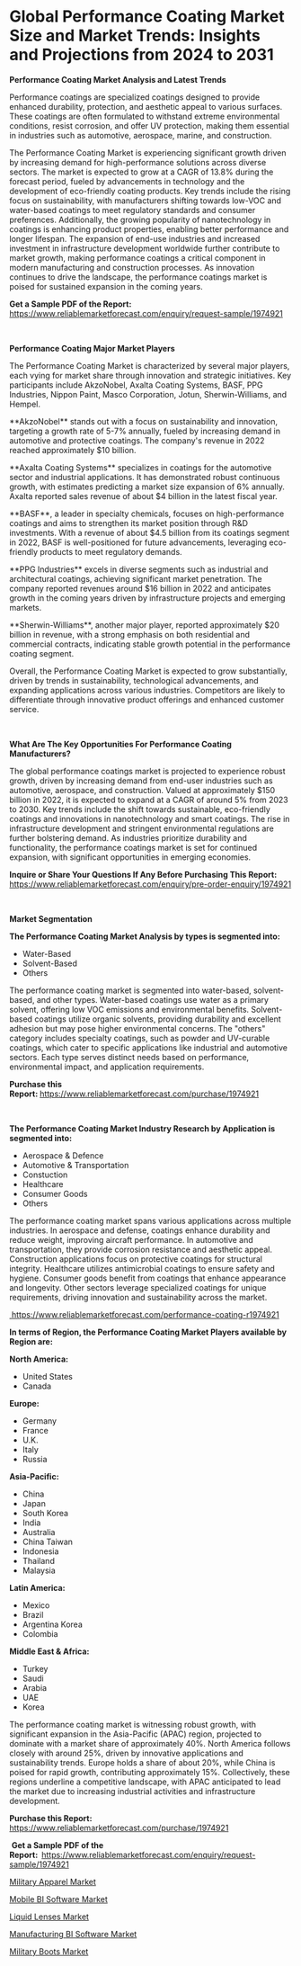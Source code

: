 <p><h1>Global Performance Coating Market Size and Market Trends: Insights and Projections from 2024 to 2031</h1></p><p><strong>Performance Coating Market Analysis and Latest Trends</strong></p>
<p><p>Performance coatings are specialized coatings designed to provide enhanced durability, protection, and aesthetic appeal to various surfaces. These coatings are often formulated to withstand extreme environmental conditions, resist corrosion, and offer UV protection, making them essential in industries such as automotive, aerospace, marine, and construction. </p><p>The Performance Coating Market is experiencing significant growth driven by increasing demand for high-performance solutions across diverse sectors. The market is expected to grow at a CAGR of 13.8% during the forecast period, fueled by advancements in technology and the development of eco-friendly coating products. Key trends include the rising focus on sustainability, with manufacturers shifting towards low-VOC and water-based coatings to meet regulatory standards and consumer preferences. Additionally, the growing popularity of nanotechnology in coatings is enhancing product properties, enabling better performance and longer lifespan. The expansion of end-use industries and increased investment in infrastructure development worldwide further contribute to market growth, making performance coatings a critical component in modern manufacturing and construction processes. As innovation continues to drive the landscape, the performance coatings market is poised for sustained expansion in the coming years.</p></p>
<p><strong>Get a Sample PDF of the Report:&nbsp;</strong> <a href="https://www.reliablemarketforecast.com/enquiry/request-sample/1974921?utm_campaign=1159&utm_medium=2&utm_source=Github&utm_content=ia&utm_term=14112024&utm_id=performance-coating">https://www.reliablemarketforecast.com/enquiry/request-sample/1974921</a></p>
<p>&nbsp;</p>
<p><strong>Performance Coating Major Market Players</strong></p>
<p><p>The Performance Coating Market is characterized by several major players, each vying for market share through innovation and strategic initiatives. Key participants include AkzoNobel, Axalta Coating Systems, BASF, PPG Industries, Nippon Paint, Masco Corporation, Jotun, Sherwin-Williams, and Hempel.</p><p>**AkzoNobel** stands out with a focus on sustainability and innovation, targeting a growth rate of 5-7% annually, fueled by increasing demand in automotive and protective coatings. The company's revenue in 2022 reached approximately $10 billion.</p><p>**Axalta Coating Systems** specializes in coatings for the automotive sector and industrial applications. It has demonstrated robust continuous growth, with estimates predicting a market size expansion of 6% annually. Axalta reported sales revenue of about $4 billion in the latest fiscal year.</p><p>**BASF**, a leader in specialty chemicals, focuses on high-performance coatings and aims to strengthen its market position through R&D investments. With a revenue of about $4.5 billion from its coatings segment in 2022, BASF is well-positioned for future advancements, leveraging eco-friendly products to meet regulatory demands.</p><p>**PPG Industries** excels in diverse segments such as industrial and architectural coatings, achieving significant market penetration. The company reported revenues around $16 billion in 2022 and anticipates growth in the coming years driven by infrastructure projects and emerging markets.</p><p>**Sherwin-Williams**, another major player, reported approximately $20 billion in revenue, with a strong emphasis on both residential and commercial contracts, indicating stable growth potential in the performance coating segment.</p><p>Overall, the Performance Coating Market is expected to grow substantially, driven by trends in sustainability, technological advancements, and expanding applications across various industries. Competitors are likely to differentiate through innovative product offerings and enhanced customer service.</p></p>
<p>&nbsp;</p>
<p><strong>What Are The Key Opportunities For Performance Coating Manufacturers?</strong></p>
<p><p>The global performance coatings market is projected to experience robust growth, driven by increasing demand from end-user industries such as automotive, aerospace, and construction. Valued at approximately $150 billion in 2022, it is expected to expand at a CAGR of around 5% from 2023 to 2030. Key trends include the shift towards sustainable, eco-friendly coatings and innovations in nanotechnology and smart coatings. The rise in infrastructure development and stringent environmental regulations are further bolstering demand. As industries prioritize durability and functionality, the performance coatings market is set for continued expansion, with significant opportunities in emerging economies.</p></p>
<p><strong>Inquire or Share Your Questions If Any Before Purchasing This Report:</strong> <a href="https://www.reliablemarketforecast.com/enquiry/pre-order-enquiry/1974921?utm_campaign=1159&utm_medium=2&utm_source=Github&utm_content=ia&utm_term=14112024&utm_id=performance-coating">https://www.reliablemarketforecast.com/enquiry/pre-order-enquiry/1974921</a></p>
<p>&nbsp;</p>
<p><strong>Market Segmentation</strong></p>
<p><strong>The Performance Coating Market Analysis by types is segmented into:</strong></p>
<p><ul><li>Water-Based</li><li>Solvent-Based</li><li>Others</li></ul></p>
<p><p>The performance coating market is segmented into water-based, solvent-based, and other types. Water-based coatings use water as a primary solvent, offering low VOC emissions and environmental benefits. Solvent-based coatings utilize organic solvents, providing durability and excellent adhesion but may pose higher environmental concerns. The "others" category includes specialty coatings, such as powder and UV-curable coatings, which cater to specific applications like industrial and automotive sectors. Each type serves distinct needs based on performance, environmental impact, and application requirements.</p></p>
<p><strong>Purchase this Report:&nbsp;</strong><a href="https://www.reliablemarketforecast.com/purchase/1974921?utm_campaign=1159&utm_medium=2&utm_source=Github&utm_content=ia&utm_term=14112024&utm_id=performance-coating">https://www.reliablemarketforecast.com/purchase/1974921</a></p>
<p>&nbsp;</p>
<p><strong>The Performance Coating Market Industry Research by Application is segmented into:</strong></p>
<p><ul><li>Aerospace & Defence</li><li>Automotive & Transportation</li><li>Constuction</li><li>Healthcare</li><li>Consumer Goods</li><li>Others</li></ul></p>
<p><p>The performance coating market spans various applications across multiple industries. In aerospace and defense, coatings enhance durability and reduce weight, improving aircraft performance. In automotive and transportation, they provide corrosion resistance and aesthetic appeal. Construction applications focus on protective coatings for structural integrity. Healthcare utilizes antimicrobial coatings to ensure safety and hygiene. Consumer goods benefit from coatings that enhance appearance and longevity. Other sectors leverage specialized coatings for unique requirements, driving innovation and sustainability across the market.</p></p>
<p><a href="https://www.reliablemarketforecast.com/performance-coating-r1974921?utm_campaign=1159&utm_medium=2&utm_source=Github&utm_content=ia&utm_term=14112024&utm_id=performance-coating">&nbsp;https://www.reliablemarketforecast.com/performance-coating-r1974921</a></p>
<p><strong>In terms of Region, the Performance Coating Market Players available by Region are:</strong></p>
<p>
    <p> <strong> North America: </strong>
        <ul>
            <li>United States</li>
            <li>Canada</li>
        </ul>
        </p> 
    <p> <strong> Europe: </strong>
        <ul>
            <li>Germany</li>
            <li>France</li>
            <li>U.K.</li>
            <li>Italy</li>
            <li>Russia</li>
        </ul>
        </p> 
    <p> <strong> Asia-Pacific: </strong>
        <ul>
            <li>China</li>
            <li>Japan</li>
            <li>South Korea</li>
            <li>India</li>
            <li>Australia</li>
            <li>China Taiwan</li>
            <li>Indonesia</li>
            <li>Thailand</li>
            <li>Malaysia</li>
        </ul>
        </p> 
    <p> <strong> Latin America: </strong>
        <ul>
            <li>Mexico</li>
            <li>Brazil</li>
            <li>Argentina Korea</li>
            <li>Colombia</li>
        </ul>
        </p> 
    <p> <strong> Middle East & Africa: </strong>
        <ul>
            <li>Turkey</li>
            <li>Saudi</li>
            <li>Arabia</li>
            <li>UAE</li>
            <li>Korea</li>
        </ul>
    </p>
    </p>
<p><p>The performance coating market is witnessing robust growth, with significant expansion in the Asia-Pacific (APAC) region, projected to dominate with a market share of approximately 40%. North America follows closely with around 25%, driven by innovative applications and sustainability trends. Europe holds a share of about 20%, while China is poised for rapid growth, contributing approximately 15%. Collectively, these regions underline a competitive landscape, with APAC anticipated to lead the market due to increasing industrial activities and infrastructure development.</p></p>
<p><strong>Purchase this Report: </strong><a href="https://www.reliablemarketforecast.com/purchase/1974921?utm_campaign=1159&utm_medium=2&utm_source=Github&utm_content=ia&utm_term=14112024&utm_id=performance-coating">https://www.reliablemarketforecast.com/purchase/1974921</a></p>
<p>&nbsp;<strong>Get a Sample PDF of the Report:&nbsp;&nbsp;</strong><a href="https://www.reliablemarketforecast.com/enquiry/request-sample/1974921?utm_campaign=1159&utm_medium=2&utm_source=Github&utm_content=ia&utm_term=14112024&utm_id=performance-coating">https://www.reliablemarketforecast.com/enquiry/request-sample/1974921</a></p>
<p><strong></strong></p>
<p><p><a href="https://www.linkedin.com/pulse/evolution-military-apparel-market-key-shifts-from-2024-hnbtc?utm_campaign=1159&utm_medium=2&utm_source=Github&utm_content=ia&utm_term=14112024&utm_id=performance-coating">Military Apparel Market</a></p><p><a href="https://issuu.com/reportprime-2/docs/mobile-bi-software-market-size-2030_2ebc9b11a07e05?utm_campaign=1159&utm_medium=2&utm_source=Github&utm_content=ia&utm_term=14112024&utm_id=performance-coating">Mobile BI Software Market</a></p><p><a href="https://www.linkedin.com/pulse/liquid-lenses-market-evolution-global-trends-regional-dynamics-crdvc?utm_campaign=1159&utm_medium=2&utm_source=Github&utm_content=ia&utm_term=14112024&utm_id=performance-coating">Liquid Lenses Market</a></p><p><a href="https://issuu.com/reportprime-2/docs/manufacturing-bi-software-market-si_c17a9758bdd61e?utm_campaign=1159&utm_medium=2&utm_source=Github&utm_content=ia&utm_term=14112024&utm_id=performance-coating">Manufacturing BI Software Market</a></p><p><a href="https://www.linkedin.com/pulse/global-military-boots-market-trends-forecasts-strategic-rbrcc?utm_campaign=1159&utm_medium=2&utm_source=Github&utm_content=ia&utm_term=14112024&utm_id=performance-coating">Military Boots Market</a></p></p>
